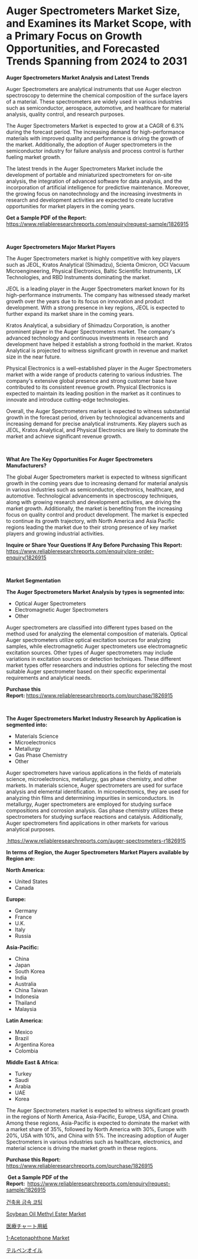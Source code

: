 <p><h1>Auger Spectrometers Market Size, and Examines its Market Scope, with a Primary Focus on Growth Opportunities, and Forecasted Trends Spanning from 2024 to 2031</h1></p><p><strong>Auger Spectrometers Market Analysis and Latest Trends</strong></p>
<p><p>Auger Spectrometers are analytical instruments that use Auger electron spectroscopy to determine the chemical composition of the surface layers of a material. These spectrometers are widely used in various industries such as semiconductor, aerospace, automotive, and healthcare for material analysis, quality control, and research purposes.</p><p>The Auger Spectrometers Market is expected to grow at a CAGR of 6.3% during the forecast period. The increasing demand for high-performance materials with improved quality and performance is driving the growth of the market. Additionally, the adoption of Auger spectrometers in the semiconductor industry for failure analysis and process control is further fueling market growth.</p><p>The latest trends in the Auger Spectrometers Market include the development of portable and miniaturized spectrometers for on-site analysis, the integration of advanced software for data analysis, and the incorporation of artificial intelligence for predictive maintenance. Moreover, the growing focus on nanotechnology and the increasing investments in research and development activities are expected to create lucrative opportunities for market players in the coming years.</p></p>
<p><strong>Get a Sample PDF of the Report:&nbsp;</strong> <a href="https://www.reliableresearchreports.com/enquiry/request-sample/1826915">https://www.reliableresearchreports.com/enquiry/request-sample/1826915</a></p>
<p>&nbsp;</p>
<p><strong>Auger Spectrometers Major Market Players</strong></p>
<p><p>The Auger Spectrometers market is highly competitive with key players such as JEOL, Kratos Analytical (Shimadzu), Scienta Omicron, OCI Vacuum Microengineering, Physical Electronics, Baltic Scientific Instruments, LK Technologies, and RBD Instruments dominating the market.</p><p>JEOL is a leading player in the Auger Spectrometers market known for its high-performance instruments. The company has witnessed steady market growth over the years due to its focus on innovation and product development. With a strong presence in key regions, JEOL is expected to further expand its market share in the coming years.</p><p>Kratos Analytical, a subsidiary of Shimadzu Corporation, is another prominent player in the Auger Spectrometers market. The company's advanced technology and continuous investments in research and development have helped it establish a strong foothold in the market. Kratos Analytical is projected to witness significant growth in revenue and market size in the near future.</p><p>Physical Electronics is a well-established player in the Auger Spectrometers market with a wide range of products catering to various industries. The company's extensive global presence and strong customer base have contributed to its consistent revenue growth. Physical Electronics is expected to maintain its leading position in the market as it continues to innovate and introduce cutting-edge technologies.</p><p>Overall, the Auger Spectrometers market is expected to witness substantial growth in the forecast period, driven by technological advancements and increasing demand for precise analytical instruments. Key players such as JEOL, Kratos Analytical, and Physical Electronics are likely to dominate the market and achieve significant revenue growth.</p></p>
<p>&nbsp;</p>
<p><strong>What Are The Key Opportunities For Auger Spectrometers Manufacturers?</strong></p>
<p><p>The global Auger Spectrometers market is expected to witness significant growth in the coming years due to increasing demand for material analysis in various industries such as semiconductor, electronics, healthcare, and automotive. Technological advancements in spectroscopy techniques, along with growing research and development activities, are driving the market growth. Additionally, the market is benefiting from the increasing focus on quality control and product development. The market is expected to continue its growth trajectory, with North America and Asia Pacific regions leading the market due to their strong presence of key market players and growing industrial activities.</p></p>
<p><strong>Inquire or Share Your Questions If Any Before Purchasing This Report:</strong> <a href="https://www.reliableresearchreports.com/enquiry/pre-order-enquiry/1826915">https://www.reliableresearchreports.com/enquiry/pre-order-enquiry/1826915</a></p>
<p>&nbsp;</p>
<p><strong>Market Segmentation</strong></p>
<p><strong>The Auger Spectrometers Market Analysis by types is segmented into:</strong></p>
<p><ul><li>Optical Auger Spectrometers</li><li>Electromagnetic Auger Spectrometers</li><li>Other</li></ul></p>
<p><p>Auger spectrometers are classified into different types based on the method used for analyzing the elemental composition of materials. Optical Auger spectrometers utilize optical excitation sources for analyzing samples, while electromagnetic Auger spectrometers use electromagnetic excitation sources. Other types of Auger spectrometers may include variations in excitation sources or detection techniques. These different market types offer researchers and industries options for selecting the most suitable Auger spectrometer based on their specific experimental requirements and analytical needs.</p></p>
<p><strong>Purchase this Report:&nbsp;</strong><a href="https://www.reliableresearchreports.com/purchase/1826915">https://www.reliableresearchreports.com/purchase/1826915</a></p>
<p>&nbsp;</p>
<p><strong>The Auger Spectrometers Market Industry Research by Application is segmented into:</strong></p>
<p><ul><li>Materials Science</li><li>Microelectronics</li><li>Metallurgy</li><li>Gas Phase Chemistry</li><li>Other</li></ul></p>
<p><p>Auger spectrometers have various applications in the fields of materials science, microelectronics, metallurgy, gas phase chemistry, and other markets. In materials science, Auger spectrometers are used for surface analysis and elemental identification. In microelectronics, they are used for analyzing thin films and determining impurities in semiconductors. In metallurgy, Auger spectrometers are employed for studying surface compositions and corrosion analysis. Gas phase chemistry utilizes these spectrometers for studying surface reactions and catalysis. Additionally, Auger spectrometers find applications in other markets for various analytical purposes.</p></p>
<p><a href="https://www.reliableresearchreports.com/auger-spectrometers-r1826915">&nbsp;https://www.reliableresearchreports.com/auger-spectrometers-r1826915</a></p>
<p><strong>In terms of Region, the Auger Spectrometers Market Players available by Region are:</strong></p>
<p>
    <p> <strong> North America: </strong>
        <ul>
            <li>United States</li>
            <li>Canada</li>
        </ul>
        </p> 
    <p> <strong> Europe: </strong>
        <ul>
            <li>Germany</li>
            <li>France</li>
            <li>U.K.</li>
            <li>Italy</li>
            <li>Russia</li>
        </ul>
        </p> 
    <p> <strong> Asia-Pacific: </strong>
        <ul>
            <li>China</li>
            <li>Japan</li>
            <li>South Korea</li>
            <li>India</li>
            <li>Australia</li>
            <li>China Taiwan</li>
            <li>Indonesia</li>
            <li>Thailand</li>
            <li>Malaysia</li>
        </ul>
        </p> 
    <p> <strong> Latin America: </strong>
        <ul>
            <li>Mexico</li>
            <li>Brazil</li>
            <li>Argentina Korea</li>
            <li>Colombia</li>
        </ul>
        </p> 
    <p> <strong> Middle East & Africa: </strong>
        <ul>
            <li>Turkey</li>
            <li>Saudi</li>
            <li>Arabia</li>
            <li>UAE</li>
            <li>Korea</li>
        </ul>
    </p>
    </p>
<p><p>The Auger Spectrometers market is expected to witness significant growth in the regions of North America, Asia-Pacific, Europe, USA, and China. Among these regions, Asia-Pacific is expected to dominate the market with a market share of 35%, followed by North America with 30%, Europe with 20%, USA with 10%, and China with 5%. The increasing adoption of Auger Spectrometers in various industries such as healthcare, electronics, and material science is driving the market growth in these regions.</p></p>
<p><strong>Purchase this Report: </strong><a href="https://www.reliableresearchreports.com/purchase/1826915">https://www.reliableresearchreports.com/purchase/1826915</a></p>
<p>&nbsp;<strong>Get a Sample PDF of the Report:&nbsp;&nbsp;</strong><a href="https://www.reliableresearchreports.com/enquiry/request-sample/1826915">https://www.reliableresearchreports.com/enquiry/request-sample/1826915</a></p>
<p><strong></strong></p>
<p><p><a href="https://github.com/Hubertstyenger6685/Market-Research-Report-List-1/blob/main/414800938548.md">건축용 금속 코팅</a></p><p><a href="https://issuu.com/reportprime-2/docs/soybean-oil-methyl-ester-market-size-2030.pptx">Soybean Oil Methyl Ester Market</a></p><p><a href="https://github.com/nxboeu02965442/Market-Research-Report-List-1/blob/main/303277941824.md">医療チャート用紙</a></p><p><a href="https://www.linkedin.com/pulse/1-acetonaphthone-market-size-2024-2031-global-industrial-ozdie?trackingId=2Cloi2dPgCPgrkTqymrXbg%3D%3D">1-Acetonaphthone Market</a></p><p><a href="https://github.com/alyle7648/Market-Research-Report-List-1/blob/main/142803441823.md">テルペンオイル</a></p></p>